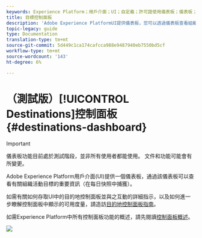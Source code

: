 ```yaml
---
keywords: Experience Platform；用戶介面；UI；自定義；許可證使用儀表板；儀表板；許可證使用；權益；衝減
title: 目標控制面板
description: 'Adobe Experience PlatformUI提供儀表板，您可以透過儀表板查看組織活動目標的重要資訊。 '
topic-legacy: guide
type: Documentation
translation-type: tm+mt
source-git-commit: 5d449c1ca174cafcca988e9487940eb7550bd5cf
workflow-type: tm+mt
source-wordcount: '143'
ht-degree: 6%

---
```



# （測試版）[!UICONTROL Destinations]控制面板{#destinations-dashboard}

>[!IMPORTANT]
>
>儀表板功能目前處於測試階段，並非所有使用者都能使用。 文件和功能可能會有所變更。

Adobe Experience Platform用戶介面(UI)提供一個儀表板，通過該儀表板可以查看有關組織活動目標的重要資訊（在每日快照中捕獲）。

如需有關如何存取UI中的目的地控制面板並與之互動的詳細指示，以及如何進一步瞭解控制面板中顯示的可用度量，請造訪[目的地控制面板指南](../dashboards/guides/destinations.md)。

如需Experience Platform中所有控制面板功能的概述，請先閱讀[控制面板概述](../../dashboards/home.md)。

![](images/destinations-dashboard/dashboard-overview.png)